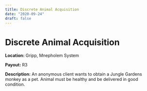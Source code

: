 ```yaml
---
title: Discrete Animal Acquisition
date: "2020-09-24"
draft: false
---
```



# Discrete Animal Acquisition

**Location:** Gripp, Mnepholem System

**Payout:** R3

**Description:** An anonymous client wants to obtain a Jungle Gardens monkey as a pet. Animal must be healthy and be delivered in good condition.
